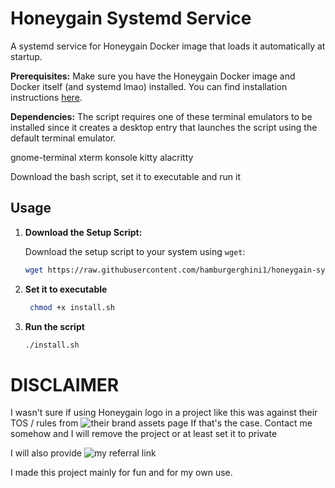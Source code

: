 # Honeygain Systemd Service

A systemd service for Honeygain Docker image that loads it automatically at startup.

**Prerequisites:** Make sure you have the Honeygain Docker image and Docker itself (and systemd lmao) installed. You can find installation instructions [here](https://hub.docker.com/r/honeygain/honeygain).

**Dependencies:**
The script requires one of these terminal emulators to be installed since it creates a desktop entry that launches the script using the default terminal emulator.

gnome-terminal
xterm
konsole
kitty
alacritty

Download the bash script, set it to executable and run it

## Usage

1. **Download the Setup Script:**
   
   Download the setup script to your system using `wget`:

   ```bash
   wget https://raw.githubusercontent.com/hamburgerghini1/honeygain-systemd-service/main/install.sh

2. **Set it to executable**
   
    ```bash
     chmod +x install.sh

3. **Run the script**

    ```bash
    ./install.sh


# DISCLAIMER
I wasn't sure if using Honeygain logo in a project like this was against their TOS / rules from ![their brand assets page](https://www.honeygain.com/brand-assets)
If that's the case. Contact me somehow and I will remove the project or at least set it to private

I will also provide ![my referral link](https://tinyurl.com/honeygain-referral)

I made this project mainly for fun and for my own use.
